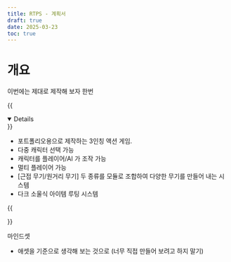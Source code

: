 ```yaml
---
title: RTPS - 계획서
draft: true
date: 2025-03-23
toc: true
---
```


# 개요

이번에는 제대로 제작해 보자 한번

{{<details summary="게임의 주요 특징" open="true">}}

* 포트폴리오용으로 제작하는 3인칭 액션 게임.
* 다중 캐릭터 선택 가능
* 캐릭터를 플레이어/AI 가 조작 가능
* 멀티 플레이어 가능
* [근접 무기/원거리 무기] 두 종류를 모듈로 조합하여 다양한 무기를 만들어 내는 시스템
* 다크 소울식 아이템 루팅 시스템

{{</details>}}

마인드셋
* 애셋을 기준으로 생각해 보는 것으로 (너무 직접 만들어 보려고 하지 말기)